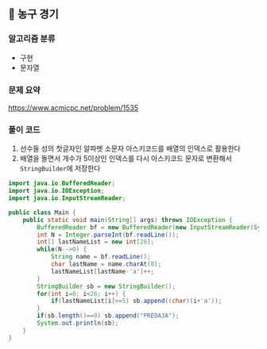 ## 🌱 농구 경기

### 알고리즘 분류

- 구현
- 문자열

### 문제 요약

https://www.acmicpc.net/problem/1535

### 풀이 코드

1. 선수들 성의 첫글자인 알파벳 소문자 아스키코드를 배열의 인덱스로 활용한다
2. 배열을 돌면서 개수가 5이상인 인덱스를 다시 아스키코드 문자로 변환해서 `StringBuilder`에 저장한다

```java
import java.io.BufferedReader;
import java.io.IOException;
import java.io.InputStreamReader;

public class Main {
    public static void main(String[] args) throws IOException {
        BufferedReader bf = new BufferedReader(new InputStreamReader(System.in));
        int N = Integer.parseInt(bf.readLine());
        int[] lastNameList = new int[26];
        while(N-->0) {
            String name = bf.readLine();
            char lastName = name.charAt(0);
            lastNameList[lastName-'a']++;
        }
        StringBuilder sb = new StringBuilder();
        for(int i=0; i<26; i++) {
            if(lastNameList[i]>=5) sb.append((char)(i+'a'));
        }
        if(sb.length()==0) sb.append("PREDAJA");
        System.out.println(sb);
    }
}
```
